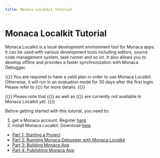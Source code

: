 ```yaml
---
title: Monaca Localkit Tutorial
---
```


# Monaca Localkit Tutorial

Monaca Localkit is a local development environment tool for Monaca apps.
It can be used with various development tools including editors, source
code management system, task runner and so on. It also allows you to
develop offline and provides a faster synchronization with Monaca
Debugger.

{{<note>}}
    You are required to have a valid plan in order to use Monaca Localkit. Otherwise, it will run in an evaluation mode for 30 days after the first login. Please refer to {{<link href="https://monaca.mobi/en/pricing" title="Monaca Subscription Plans">}} for more details.
{{</note>}}

{{<note>}}
    Please note that {{<link href="/en/backend" title="Backend">}} as well as {{<link href="/en/backend/manual/push_notification/" title="Push Notification">}} are currently not available in Monaca Localkit yet.
{{</note>}}

Before getting started with this tutorial, you need to:

1. get a Monaca account. Register [here](https://monaca.mobi/en/register/start).
2. install Monaca Localkit. Download [here](https://monaca.io/localkit.html).






- [Part 1: Starting a Project](starting_project)
- [Part 2: Running Monaca Debugger with Monaca Localkit](testing_debugging)
- [Part 3: Building Monaca App](building_app)
- [Part 4: Publishing Monaca App](publishing_app)

